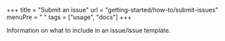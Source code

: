 +++
title = "Submit an issue"
url = "getting-started/how-to/submit-issues"
menuPre = "<i class='fas fa-exclamation-triangle'></i> "
tags = ["usage", "docs"]
+++

Information on what to include in an issue/issue template.